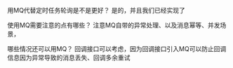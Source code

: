 用MQ代替定时任务轮询是不是更好？
是的，并且我们已经实现了

使用MQ需要注意的点有哪些？
注意MQ自带的异常处理、以及消息幂等、并发场景，

哪些情况还可以用MQ？
回调接口可以考虑，因为回调接口引入MQ可以防止回调信息因为异常导致的消息丢失、回调多余重试

